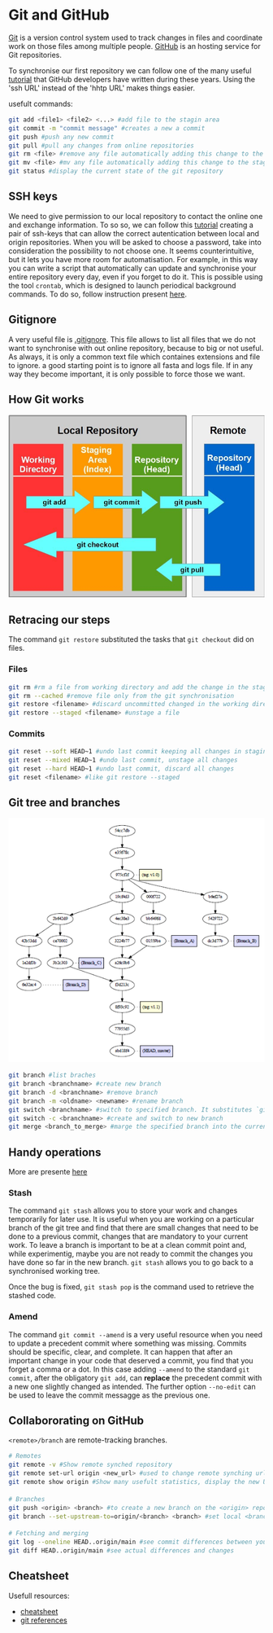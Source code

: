 # Git and GitHub

[Git](https://git-scm.com/) is a version control system used to track changes in files and coordinate work on those files among multiple people. [GitHub](https://github.com/) is an hosting service for Git repositories.

To synchronise our first repository we can follow one of the many useful [tutorial](https://docs.github.com/en/repositories/creating-and-managing-repositories/cloning-a-repository?platform=linux&tool=webui) that GitHub developers have written during these years. Using the 'ssh URL' instead of the 'hhtp URL' makes things easier.

usefult commands:

```bash
git add <file1> <file2> <...> #add file to the stagin area
git commit -m "commit message" #creates a new a commit 
git push #push any new commit
git pull #pull any changes from online repositories
git rm <file> #remove any file automatically adding this change to the staging area
git mv <file> #mv any file automatically adding this change to the staging area
git status #display the current state of the git repository
```

## SSH keys

We need to give permission to our local repository to contact the online one and exchange information. To so so, we can follow this [tutorial](https://docs.github.com/en/authentication/connecting-to-github-with-ssh/generating-a-new-ssh-key-and-adding-it-to-the-ssh-agent) creating a pair of ssh-keys that can allow the correct autentication between local and origin repositories. When you will be asked to choose a password, take into consideration the possibility to not choose one. It seems counterintuitive, but it lets you have more room for automatisation. For example, in this way you can write a script that automatically can update and synchronise your entire repository every day, even if you forget to do it. This is possible using the tool `crontab`, which is designed to launch periodical background commands. To do so, follow instruction present [here](./time_scheduled_commands.md).

## Gitignore

A very useful file is [.gitignore](https://docs.github.com/en/get-started/getting-started-with-git/ignoring-files). This file allows to list all files that we do not want to synchronise with out online repository, because to big or not useful. As always, it is only a common text file which containes extensions and file to ignore. a good starting point is to ignore all fasta and logs file. If in any way they become important, it is only possible to force those we want.

## How Git works

![git staging area working](./99_figures/git_staging_area.jpeg)

## Retracing our steps

The command `git restore` substituted the tasks that `git checkout` did on files.

### Files

```bash
git rm #rm a file from working directory and add the change in the staging area
git rm --cached #remove file only from the git synchronisation
git restore <filename> #discard uncommitted changed in the working directory
git restore --staged <filename> #unstage a file
```

### Commits

```bash
git reset --soft HEAD~1 #undo last commit keeping all changes in staging area
git reset --mixed HEAD~1 #undo last commit, unstage all changes
git reset --hard HEAD~1 #undo last commit, discard all changes
git reset <filename> #like git restore --staged
```

## Git tree and branches

![git tree](./99_figures/git_tree.png)

```bash
git branch #list braches
git branch <branchname> #create new branch
git branch -d <branchname> #remove branch
git branch -m <oldname> <newname> #rename branch
git switch <branchname> #switch to specified branch. It substitutes `git checkout`
git switch -c <branchname> #create and switch to new branch
git merge <branch_to_merge> #marge the specified branch into the current one
```

## Handy operations

More are presente [here](https://www.codecademy.com/courses/learn-git/articles/handy-git-operations)

### Stash

The command `git stash` allows you to store your work and changes temporarily for later use. It is useful when you are working on a particular branch of the git tree and find that there are small changes that need to be done to a previous commit, changes that are mandatory to your current work. To leave a branch is important to be at a clean commit point and, while experimentig, maybe you are not ready to commit the changes you have done so far in the new branch. `git stash` allows you to go back to a synchronised working tree.

Once the bug is fixed, `git stash pop` is the command used to retrieve the stashed code.

### Amend

The command `git commit --amend` is a very useful resource when you need to update a precedent commit where something was missing. Commits should be specific, clear, and complete. It can happen that after an important change in your code that deserved a commit, you find that you forget a comma or a dot. In this case adding `--amend` to the standard `git commit`, after the obligatory `git add`, can **replace** the precedent commit with a new one slightly changed as intended. The further option `--no-edit` can be used to leave the commit messagge as the previous one.

## Collabororating on GitHub

`<remote>/branch` are remote-tracking branches.

```bash
# Remotes
git remote -v #Show remote synched repository
git remote set-url origin <new_url> #used to change remote synching url. Usefult when selected hhtps instead of ssh
git remote show origin #Show many usefult statistics, display the new URL for both fetch and push operations, list the local branches, and confirm that they are tracked

# Branches
git push <origin> <branch> #to create a new branch on the <origin> repository
git branch --set-upstream-to=origin/<branch> <branch> #set local <branch> to synchronise with origin/<branch>

# Fetching and merging
git log --oneline HEAD..origin/main #see commit differences between your HEAD and the remote-tracking branch
git diff HEAD..origin/main #see actual differences and changes
```

## Cheatsheet

Usefull resources:
  - [cheatsheet](https://education.github.com/git-cheat-sheet-education.pdf)
  - [git references](https://git-scm.com/docs)
